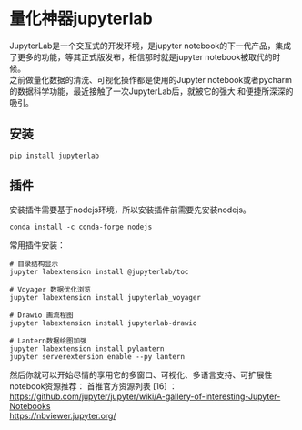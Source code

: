 # 量化神器jupyterlab
JupyterLab是一个交互式的开发环境，是jupyter notebook的下一代产品，集成了更多的功能，等其正式版发布，相信那时就是jupyter notebook被取代的时候。  
之前做量化数据的清洗、可视化操作都是使用的Jupyter notebook或者pycharm的数据科学功能，最近接触了一次JupyterLab后，就被它的强大
和便捷所深深的吸引。

## 安装
```
pip install jupyterlab
```
## 插件
安装插件需要基于nodejs环境，所以安装插件前需要先安装nodejs。  
```
conda install -c conda-forge nodejs
```
常用插件安装：
```
# 目录结构显示
jupyter labextension install @jupyterlab/toc

# Voyager 数据优化浏览
jupyter labextension install jupyterlab_voyager

# Drawio 画流程图
jupyter labextension install jupyterlab-drawio

# Lantern数据绘图加强
jupyter labextension install pylantern
jupyter serverextension enable --py lantern
```
然后你就可以开始尽情的享用它的多窗口、可视化、多语言支持、可扩展性  
notebook资源推荐：
首推官方资源列表 [16] ：https://github.com/jupyter/jupyter/wiki/A-gallery-of-interesting-Jupyter-Notebooks  
https://nbviewer.jupyter.org/
